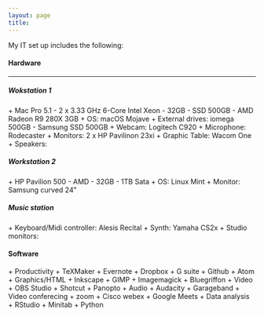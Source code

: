 ```yaml
---
layout: page
title: 
---
```


My IT set up includes the following:

<h4>Hardware</h4>
<hr />

<h5>Wokstation 1</h5>
+ Mac Pro 5.1 - 2 x 3.33 GHz 6-Core Intel Xeon - 32GB - SSD 500GB - AMD Radeon R9 280X 3GB
+ OS: macOS Mojave
+ External drives: iomega 500GB - Samsung SSD 500GB
+ Webcam: Logitech C920
+ Microphone: Rodecaster
+ Monitors: 2 x HP Pavilinon 23xi
+ Graphic Table: Wacom One
+ Speakers: 

<h5>Workstation 2</h5>
+ HP Pavilion 500 - AMD - 32GB - 1TB Sata 
+ OS: Linux Mint
+ Monitor: Samsung curved 24"

<h5>Music station</h5>
+ Keyboard/Midi controller: Alesis Recital
+ Synth: Yamaha CS2x
+ Studio monitors:

<h4>Software</h4>
+ Productivity
  + TeXMaker
  + Evernote
  + Dropbox
  + G suite
  + Github
  + Atom
+ Graphics/HTML
  + Inkscape
  + GIMP
  + Imagemagick
  + Bluegriffon
+ Video
  + OBS Studio
  + Shotcut
  + Panopto
+ Audio
  + Audacity
  + Garageband
+ Video conferecing
  + zoom
  + Cisco webex
  + Google Meets
+ Data analysis
  + RStudio
  + Minitab
  + Python
